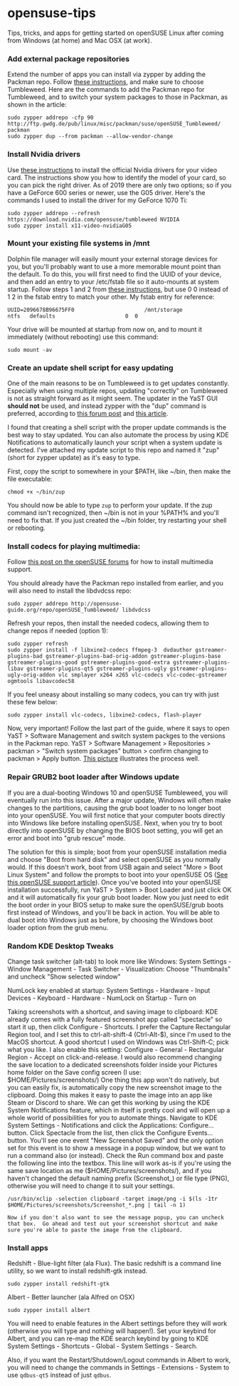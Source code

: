 # opensuse-tips

Tips, tricks, and apps for getting started on openSUSE Linux after coming from Windows (at home) and Mac OSX (at work).

### Add external package repositories

Extend the number of apps you can install via zypper by adding the Packman repo.  Follow [these instructions](https://en.opensuse.org/Additional_package_repositories), and make sure to choose Tumbleweed.  Here are the commands to add the Packman repo for Tumbleweed, and to switch your system packages to those in Packman, as shown in the article:

```
sudo zypper addrepo -cfp 90 http://ftp.gwdg.de/pub/linux/misc/packman/suse/openSUSE_Tumbleweed/ packman
sudo zypper dup --from packman --allow-vendor-change
```

### Install Nvidia drivers

Use [these instructions](https://en.opensuse.org/SDB:NVIDIA_drivers) to install the official Nvidia drivers for your video card.  The instructions show you how to identify the model of your card, so you can pick the right driver.  As of 2019 there are only two options; so if you have a GeForce 600 series or newer, use the G05 driver.  Here's the commands I used to install the driver for my GeForce 1070 Ti:

```
sudo zypper addrepo --refresh https://download.nvidia.com/opensuse/tumbleweed NVIDIA
sudo zypper install x11-video-nvidiaG05
```

### Mount your existing file systems in /mnt

Dolphin file manager will easily mount your external storage devices for you, but you'll probably want to use a more memorable mount point than the default.  To do this, you will first need to find the UUID of your device, and then add an entry to your /etc/fstab file so it auto-mounts at system startup.  Follow steps 1 and 2 from [these instructions](https://en.opensuse.org/SDB:Mount_additional_disk), but use 0 0 instead of 1 2 in the fstab entry to match your other.  My fstab entry for reference:

```
UUID=2096678B96675FF0                      /mnt/storage            ntfs   defaults                      0  0
```

Your drive will be mounted at startup from now on, and to mount it immediately (without rebooting) use this command:

```
sudo mount -av
```

### Create an update shell script for easy updating

One of the main reasons to be on Tumbleweed is to get updates constantly.  Especially when using multiple repos, updating "correctly" on Tumbleweed is not as straight forward as it might seem.  The updater in the YaST GUI __should not__ be used, and instead zypper with the "dup" command is preferred, according to [this forum post](https://forums.opensuse.org/showthread.php/528149-Updating-Tumbleweed) and [this article](https://lwn.net/Articles/717489/).

I found that creating a shell script with the proper update commands is the best way to stay updated.  You can also automate the process by using KDE Notifications to automatically launch your script when a system update is detected.  I've attached my update script to this repo and named it "zup" (short for zypper update) as it's easy to type.

First, copy the script to somewhere in your $PATH, like ~/bin, then make the file executable:

```
chmod +x ~/bin/zup
```

You should now be able to type `zup` to perform your update.  If the zup command isn't recognized, then ~/bin is not in your %PATH% and you'll need to fix that.  If you just created the ~/bin folder, try restarting your shell or rebooting.

### Install codecs for playing multimedia:

Follow [this post on the openSUSE forums](https://forums.opensuse.org/showthread.php/523476-Multimedia-Guide-for-openSUSE-Tumbleweedhttps://forums.opensuse.org/showthread.php/523476-Multimedia-Guide-for-openSUSE-Tumbleweed) for how to install multimedia support.

You should already have the Packman repo installed from earlier, and you will also need to install the libdvdcss repo:

```
sudo zypper addrepo http://opensuse-guide.org/repo/openSUSE_Tumbleweed/ libdvdcss
```

Refresh your repos, then install the needed codecs, allowing them to change repos if needed (option 1):
```
sudo zypper refresh
sudo zypper install -f libxine2-codecs ffmpeg-3  dvdauthor gstreamer-plugins-bad gstreamer-plugins-bad-orig-addon gstreamer-plugins-base  gstreamer-plugins-good gstreamer-plugins-good-extra gstreamer-plugins-libav gstreamer-plugins-qt5 gstreamer-plugins-ugly gstreamer-plugins-ugly-orig-addon vlc smplayer x264 x265 vlc-codecs vlc-codec-gstreamer ogmtools libavcodec58
```

If you feel uneasy about installing so many codecs, you can try with just these few below:
```
sudo zypper install vlc-codecs, libxine2-codecs, flash-player
```

Now, very important!  Follow the last part of the guide, where it says to open YaST > Software Management and switch system packges to the versions in the Packman repo.  YaST > Software Management > Repositories > packman > "Switch system packages" button > confirm changing to packman > Apply button.  [This picture](http://paste.opensuse.org/view//92222495) illustrates the process well.

### Repair GRUB2 boot loader after Windows update

If you are a dual-booting Windows 10 and openSUSE Tumbleweed, you will eventually run into this issue.  After a major update, Windows will often make changes to the partitions, causing the grub boot loader to no longer boot into your openSUSE.  You will first notice that your computer boots directly into Windows like before installing openSUSE.  Next, when you try to boot directly into openSUSE by changing the BIOS boot setting, you will get an error and boot into "grub rescue" mode.

The solution for this is simple; boot from your openSUSE installation media and choose "Boot from hard disk" and select openSUSE as you normally would.  If this doesn't work, boot from USB again and select "More > Boot Linux System" and follow the prompts to boot into your openSUSE OS ([See this openSUSE support article](https://doc.opensuse.org/documentation/leap/startup/html/book.opensuse.startup/cha.trouble.html#sec.trouble.boot)).  Once you've booted into your openSUSE installation successfully, run YaST > System > Boot Loader and just click OK and it will automatically fix your grub boot loader.  Now you just need to edit the boot order in your BIOS setup to make sure the openSUSE/grub boots first instead of Windows, and you'll be back in action.  You will be able to dual boot into Windows just as before, by choosing the Windows boot loader option from the grub menu.

### Random KDE Desktop Tweaks

Change task switcher (alt-tab) to look more like Windows:
    System Settings - Window Management - Task Switcher - Visualization: Choose "Thumbnails" and uncheck "Show selected window"

NumLock key enabled at startup:
    System Settings - Hardware - Input Devices - Keyboard - Hardware - NumLock on Startup - Turn on

Taking screenshots with a shortcut, and saving image to clipboard:
    KDE already comes with a fully featured screenshot app called "spectacle" so start it up, then click Configure - Shortcuts.  I prefer the Capture Rectangular Region tool, and I set this to ctrl-alt-shift-4 (Ctrl-Alt-$), since I'm used to the MacOS shortcut.  A good shortcut I used on Windows was Ctrl-Shift-C; pick what you like.  I also enable this setting: Configure - General - Rectangular Region - Accept on click-and-release.  I would also recommend changing the save location to a dedicated screenshots folder inside your Pictures home folder on the Save config screen (I use: $HOME/Pictures/screenshots/)
    One thing this app won't do natively, but you can easily fix, is automatically copy the new screenshot image to the clipboard.  Doing this makes it easy to paste the image into an app like Steam or Discord to share.  We can get this working by using the KDE System Notifications feature, which in itself is pretty cool and will open up a whole world of possibilities for you to automate things.  Navigate to KDE System Settings - Notifications and click the Applications: Configure... button.  Click Spectacle from the list, then click the Configure Events... button.  You'll see one event "New Screenshot Saved" and the only option set for this event is to show a message in a popup window, but we want to run a command also (or instead).  Check the Run command box and paste the following line into the textbox.  This line will work as-is if you're using the same save location as me ($HOME/Pictures/screenshots/), and if you haven't changed the default naming prefix (Screenshot_) or file type (PNG), otherwise you will need to change it to suit your settings.
```
/usr/bin/xclip -selection clipboard -target image/png -i $(ls -1tr $HOME/Pictures/screenshots/Screenshot_*.png | tail -n 1)
```
    Now if you don't also want to see the message popup, you can uncheck that box.  Go ahead and test out your screenshot shortcut and make sure you're able to paste the image from the clipboard.

### Install apps

Redshift - Blue-light filter (ala Flux).  The basic redshift is a command line utility, so we want to install redshift-gtk instead.

```
sudo zypper install redshift-gtk
```

Albert - Better launcher (ala Alfred on OSX)

```
sudo zypper install albert
```
You will need to enable features in the Albert settings before they will work (otherwise you will type and nothing will happen!).  Set your keybind for Albert, and you can re-map the KDE search keybind by going to KDE System Settings - Shortcuts - Global - System Settings - Search.

Also, if you want the Restart/Shutdown/Logout commands in Albert to work, you will need to change the commands in Settings - Extensions - System to use `qdbus-qt5` instead of just `qdbus`.

